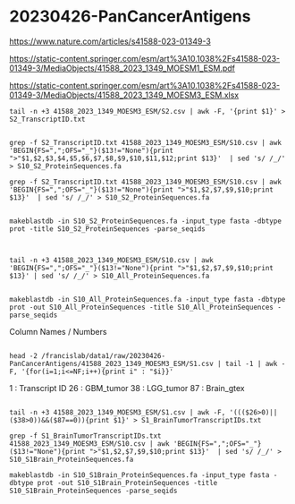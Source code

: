 

#	20230426-PanCancerAntigens


https://www.nature.com/articles/s41588-023-01349-3



https://static-content.springer.com/esm/art%3A10.1038%2Fs41588-023-01349-3/MediaObjects/41588_2023_1349_MOESM1_ESM.pdf


https://static-content.springer.com/esm/art%3A10.1038%2Fs41588-023-01349-3/MediaObjects/41588_2023_1349_MOESM3_ESM.xlsx



```
tail -n +3 41588_2023_1349_MOESM3_ESM/S2.csv | awk -F, '{print $1}' > S2_TranscriptID.txt


grep -f S2_TranscriptID.txt 41588_2023_1349_MOESM3_ESM/S10.csv | awk 'BEGIN{FS=",";OFS="_"}($13!="None"){print ">"$1,$2,$3,$4,$5,$6,$7,$8,$9,$10,$11,$12;print $13}'  | sed 's/ /_/' > S10_S2_ProteinSequences.fa

grep -f S2_TranscriptID.txt 41588_2023_1349_MOESM3_ESM/S10.csv | awk 'BEGIN{FS=",";OFS="_"}($13!="None"){print ">"$1,$2,$7,$9,$10;print $13}'  | sed 's/ /_/' > S10_S2_ProteinSequences.fa


makeblastdb -in S10_S2_ProteinSequences.fa -input_type fasta -dbtype prot -title S10_S2_ProteinSequences -parse_seqids



tail -n +3 41588_2023_1349_MOESM3_ESM/S10.csv | awk 'BEGIN{FS=",";OFS="_"}($13!="None"){print ">"$1,$2,$7,$9,$10;print $13}' | sed 's/ /_/' > S10_All_ProteinSequences.fa


makeblastdb -in S10_All_ProteinSequences.fa -input_type fasta -dbtype prot -out S10_All_ProteinSequences -title S10_All_ProteinSequences -parse_seqids

```









Column Names / Numbers

```

head -2 /francislab/data1/raw/20230426-PanCancerAntigens/41588_2023_1349_MOESM3_ESM/S1.csv | tail -1 | awk -F, '{for(i=1;i<=NF;i++){print i" : "$i}}'

```


1 : Transcript ID
26 : GBM_tumor
38 : LGG_tumor
87 : Brain_gtex


```

tail -n +3 41588_2023_1349_MOESM3_ESM/S1.csv | awk -F, '((($26>0)||($38>0))&&($87==0)){print $1}' > S1_BrainTumorTranscriptIDs.txt

grep -f S1_BrainTumorTranscriptIDs.txt 41588_2023_1349_MOESM3_ESM/S10.csv | awk 'BEGIN{FS=",";OFS="_"}($13!="None"){print ">"$1,$2,$7,$9,$10;print $13}'  | sed 's/ /_/' > S10_S1Brain_ProteinSequences.fa

makeblastdb -in S10_S1Brain_ProteinSequences.fa -input_type fasta -dbtype prot -out S10_S1Brain_ProteinSequences -title S10_S1Brain_ProteinSequences -parse_seqids
```


